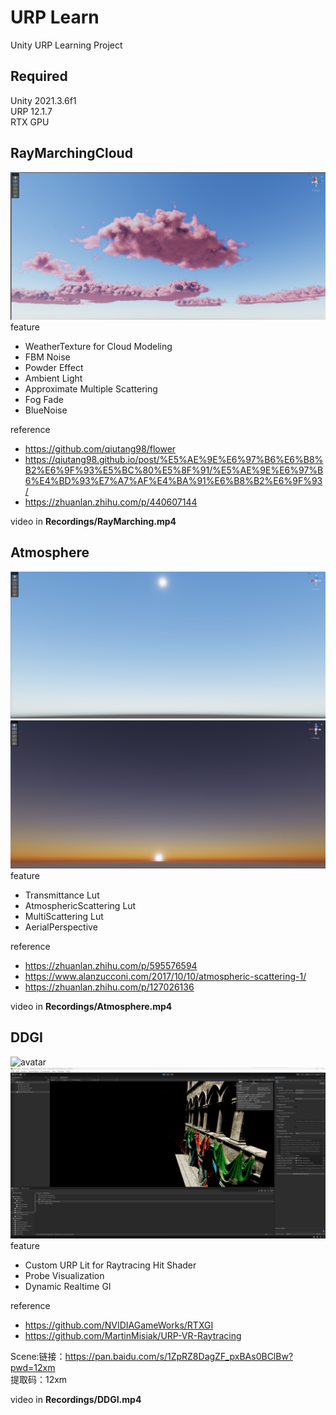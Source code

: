 # URP Learn
Unity URP Learning Project  

## Required 
Unity 2021.3.6f1  
URP 12.1.7  
RTX GPU
## RayMarchingCloud
![avatar](Recordings/RayMarchingCloud.png)
feature
- WeatherTexture for Cloud Modeling
- FBM Noise
- Powder Effect
- Ambient Light
- Approximate Multiple Scattering
- Fog Fade
- BlueNoise

reference  
- https://github.com/qiutang98/flower  
- https://qiutang98.github.io/post/%E5%AE%9E%E6%97%B6%E6%B8%B2%E6%9F%93%E5%BC%80%E5%8F%91/%E5%AE%9E%E6%97%B6%E4%BD%93%E7%A7%AF%E4%BA%91%E6%B8%B2%E6%9F%93/
- https://zhuanlan.zhihu.com/p/440607144

video in **Recordings/RayMarching.mp4**
## Atmosphere
![avatar](Recordings/Atmosphere_day.png)
![avatar](Recordings/Atmosphere_dusk.png)
feature
- Transmittance Lut
- AtmosphericScattering Lut
- MultiScattering Lut
- AerialPerspective

reference  
- https://zhuanlan.zhihu.com/p/595576594
- https://www.alanzucconi.com/2017/10/10/atmospheric-scattering-1/
- https://zhuanlan.zhihu.com/p/127026136

video in **Recordings/Atmosphere.mp4**
## DDGI
![avatar](Recordings/DDGI_ON.png)
![avatar](Recordings/DDGI_OFF.png)
feature
- Custom URP Lit for Raytracing Hit Shader
- Probe Visualization
- Dynamic Realtime GI

reference  
- https://github.com/NVIDIAGameWorks/RTXGI
- https://github.com/MartinMisiak/URP-VR-Raytracing

Scene:链接：https://pan.baidu.com/s/1ZpRZ8DagZF_pxBAs0BClBw?pwd=12xm  
提取码：12xm 


video in **Recordings/DDGI.mp4**